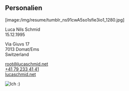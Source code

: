 ## Personalien

[image:/img/resume/tumblr_ns91cwA5so1sfie3io1_1280.jpg]

Luca Nils Schmid<br>
15.12.1995<br>

Via Giuvs 17<br>
7013 Domat/Ems<br>
Switzerland

[root@lucaschmid.net](mailto:root@lucaschmid.net)<br>
[+41 79 233 41 41](tel:+41792334141)<br>
[lucaschmid.net](lucaschmid.net)

![Ich :)](/img/resume/2f1912fe24f081c0cd26256cd78c0d62.jpeg)

